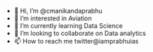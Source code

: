 - 👋 Hi, I’m @cmanikandaprabhu
- 👀 I’m interested in Aviation
- 🌱 I’m currently learning Data Science
- 💞️ I’m looking to collaborate on Data analytics
- 📫 How to reach me twitter@iamprabhuias

<!---
cmanikandaprabhu/cmanikandaprabhu is a ✨ special ✨ repository because its `README.md` (this file) appears on your GitHub profile.
You can click the Preview link to take a look at your changes.
--->
